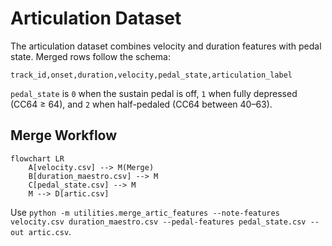 # Articulation Dataset

The articulation dataset combines velocity and duration features with pedal state.
Merged rows follow the schema:

```
track_id,onset,duration,velocity,pedal_state,articulation_label
```

``pedal_state`` is ``0`` when the sustain pedal is off, ``1`` when fully
depressed (CC64 ≥ 64), and ``2`` when half-pedaled (CC64 between 40–63).

## Merge Workflow

```mermaid
flowchart LR
    A[velocity.csv] --> M(Merge)
    B[duration_maestro.csv] --> M
    C[pedal_state.csv] --> M
    M --> D[artic.csv]
```

Use `python -m utilities.merge_artic_features --note-features velocity.csv duration_maestro.csv --pedal-features pedal_state.csv --out artic.csv`.
